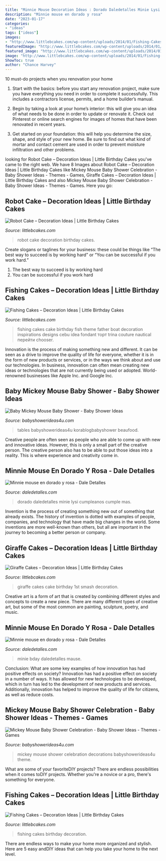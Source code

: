 ```yaml
---
title: "Minnie Mouse Decoration Ideas : Dorado Daledetalles Minie Lysi Cumpleanos Cumple Mas"
description: "Minnie mouse en dorado y rosa"
date: "2023-01-17"
categories:
- "ideas"
tags: ["ideas"]
images:
- "http://www.littlebcakes.com/wp-content/uploads/2014/01/Fishing-Cakes-Images-768x1024.jpg"
featuredImage: "http://www.littlebcakes.com/wp-content/uploads/2014/01/Fishing-Cakes-Pictures.jpg"
featured_image: "http://www.littlebcakes.com/wp-content/uploads/2014/01/Fishing-Cakes-Pictures.jpg"
image: "http://www.littlebcakes.com/wp-content/uploads/2014/01/Fishing-Cakes-Images-768x1024.jpg"
ShowToc: true
author: "Chance Harvey"
---
```



10 must-do projects when you renovation your home
1. Start with the basics: before you start any renovation project, make sure you have everything you need in order to complete it successfully. This includes a contractors license, permits, and a home builder’s manual.
2. Begin by taking a look at your home’s interior: this will give you an idea of what needs to be done in order to update or renovate it. Check out Pinterest or online search engines for images of homes that have been renovated in recent years.

3. Get started on your foundation: this will help you determine the size, shape, and style of your new home. Be sure to find out what kind of mortar and contact cement are used in order to prevent moisture infiltration and other problems.


	

		
looking for Robot Cake – Decoration Ideas | Little Birthday Cakes you've came to the right web. We have 8 Images about Robot Cake – Decoration Ideas | Little Birthday Cakes like Mickey Mouse Baby Shower Celebration - Baby Shower Ideas - Themes - Games, Giraffe Cakes – Decoration Ideas | Little Birthday Cakes and also Mickey Mouse Baby Shower Celebration - Baby Shower Ideas - Themes - Games. Here you go:
		
    
## Robot Cake – Decoration Ideas | Little Birthday Cakes

<img loading=lazy src="http://www.littlebcakes.com/wp-content/uploads/2014/05/Robot-Cake.jpg" onerror="this.onerror=null;this.src='https://tse4.mm.bing.net/th?id=OIP.jU9wG8JVkUCwyjYQIsvIfgHaJ6&amp;pid=15.1';" alt="Robot Cake – Decoration Ideas | Little Birthday Cakes">

_Source: littlebcakes.com_

>robot cake decoration birthday cakes. 

	

Create slogans or taglines for your business: these could be things like “The best way to succeed is by working hard” or “You can be successful if you work hard.”
1. The best way to succeed is by working hard 
2. You can be successful if you work hard 

    
## Fishing Cakes – Decoration Ideas | Little Birthday Cakes

<img loading=lazy src="http://www.littlebcakes.com/wp-content/uploads/2014/01/Fishing-Cakes-Images-768x1024.jpg" onerror="this.onerror=null;this.src='https://tse4.mm.bing.net/th?id=OIP.S3wlJN5qLFvpB1LYeXJyMwHaJ4&amp;pid=15.1';" alt="Fishing Cakes – Decoration Ideas | Little Birthday Cakes">

_Source: littlebcakes.com_

>fishing cakes cake birthday fish theme father boat decoration inspirations designs cebu idea fondant торт trina couture nautical перейти chooser. 

	

Innovation is the process of making something new and different. It can be seen as a drive to improve the quality of life for everyone, whether it is in the form of new products or services, or in the ways we think about and use our technologies. In business, innovation can often mean creating new ideas or technologies that are not currently being used or adopted. World-renowned businesses like Apple Inc. and Google Inc.

    
## Baby Mickey Mouse Baby Shower - Baby Shower Ideas

<img loading=lazy src="https://babyshowerideas4u.com/wp-content/uploads/2015/10/Baby-Mickey-Mouse-Baby-Shower-dessert-table-ideas.jpg" onerror="this.onerror=null;this.src='https://tse2.mm.bing.net/th?id=OIP.lPqTRTsIyzDhx3ez1dAl-wHaJ4&amp;pid=15.1';" alt="Baby Mickey Mouse Baby Shower - Baby Shower Ideas">

_Source: babyshowerideas4u.com_

>tables babyshowerideas4u korablogbabyshower beaufood. 

	

Creative people are often seen as people who are able to come up with new and innovative ideas. However, this is only a small part of the creative person. The creative person also has to be able to put those ideas into a reality. This is where experience and creativity come in.

    
## Minnie Mouse En Dorado Y Rosa - Dale Detalles

<img loading=lazy src="https://i0.wp.com/www.daledetalles.com/wp-content/uploads/2016/07/minnie-oro22.jpg" onerror="this.onerror=null;this.src='https://tse3.mm.bing.net/th?id=OIP.nKFYeIgU1R9cjka5DP_nqQHaLH&amp;pid=15.1';" alt="Minnie mouse en dorado y rosa - Dale Detalles">

_Source: daledetalles.com_

>dorado daledetalles minie lysi cumpleanos cumple mas. 

	

Invention is the process of creating something new out of something that already exists. The history of invention is dotted with examples of people, companies, and technology that have made big changes in the world. Some inventions are more well-known than others, but all are important in the journey to becoming a better person or company.

    
## Giraffe Cakes – Decoration Ideas | Little Birthday Cakes

<img loading=lazy src="http://www.littlebcakes.com/wp-content/uploads/2014/01/Giraffe-Cakes-Images.jpg" onerror="this.onerror=null;this.src='https://tse2.mm.bing.net/th?id=OIP.D6wt7J3YpCcSYyhEzsho8QHaJ6&amp;pid=15.1';" alt="Giraffe Cakes – Decoration Ideas | Little Birthday Cakes">

_Source: littlebcakes.com_

>giraffe cakes cake birthday 1st smash decoration. 

	

Creative art is a form of art that is created by combining different styles and concepts to create a new piece. There are many different types of creative art, but some of the most common are painting, sculpture, poetry, and music.

    
## Minnie Mouse En Dorado Y Rosa - Dale Detalles

<img loading=lazy src="https://i2.wp.com/www.daledetalles.com/wp-content/uploads/2016/07/minnie-oro21.jpg" onerror="this.onerror=null;this.src='https://tse3.mm.bing.net/th?id=OIP.mGMUmcBGCF3pxRGvCGd9ogHaLH&amp;pid=15.1';" alt="Minnie mouse en dorado y rosa - Dale Detalles">

_Source: daledetalles.com_

>minie bday daledetalles mause. 

	

Conclusion: What are some key examples of how innovation has had positive effects on society?
Innovation has had a positive effect on society in a number of ways. It has allowed for new technologies to be developed, which in turn has led to the development of new products and services. Additionally, innovation has helped to improve the quality of life for citizens, as well as reduce costs.

    
## Mickey Mouse Baby Shower Celebration - Baby Shower Ideas - Themes - Games

<img loading=lazy src="https://babyshowerideas4u.com/wp-content/uploads/2019/04/Mickey-Mouse-Baby-Shower-Celebration-Decorations.jpg" onerror="this.onerror=null;this.src='https://tse3.mm.bing.net/th?id=OIP.qABxfKYW1UmaStEE12vyMAHaK-&amp;pid=15.1';" alt="Mickey Mouse Baby Shower Celebration - Baby Shower Ideas - Themes - Games">

_Source: babyshowerideas4u.com_

>mickey mouse shower celebration decorations babyshowerideas4u theme. 

	

What are some of your favoriteDIY projects?
There are endless possibilities when it comes toDIY projects. Whether you're a novice or a pro, there's something for everyone.

    
## Fishing Cakes – Decoration Ideas | Little Birthday Cakes

<img loading=lazy src="http://www.littlebcakes.com/wp-content/uploads/2014/01/Fishing-Cakes-Pictures.jpg" onerror="this.onerror=null;this.src='https://tse2.mm.bing.net/th?id=OIP.WJsRCzF0Q2CVUEzy-8cMmQHaJ4&amp;pid=15.1';" alt="Fishing Cakes – Decoration Ideas | Little Birthday Cakes">

_Source: littlebcakes.com_

>fishing cakes birthday decoration. 

	

There are endless ways to make your home more organized and stylish. Here are 5 easy andDIY ideas that can help you take your home to the next level.

